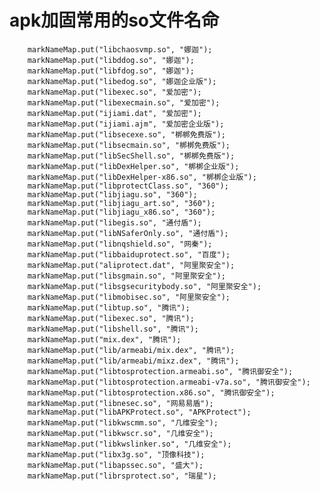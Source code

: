 # apk加固常用的so文件名命

        markNameMap.put("libchaosvmp.so", "娜迦");
        markNameMap.put("libddog.so", "娜迦");
        markNameMap.put("libfdog.so", "娜迦");
        markNameMap.put("libedog.so", "娜迦企业版");
        markNameMap.put("libexec.so", "爱加密");
        markNameMap.put("libexecmain.so", "爱加密");
        markNameMap.put("ijiami.dat", "爱加密");
        markNameMap.put("ijiami.ajm", "爱加密企业版");
        markNameMap.put("libsecexe.so", "梆梆免费版");
        markNameMap.put("libsecmain.so", "梆梆免费版");
        markNameMap.put("libSecShell.so", "梆梆免费版");
        markNameMap.put("libDexHelper.so", "梆梆企业版");
        markNameMap.put("libDexHelper-x86.so", "梆梆企业版");
        markNameMap.put("libprotectClass.so", "360");
        markNameMap.put("libjiagu.so", "360");
        markNameMap.put("libjiagu_art.so", "360");
        markNameMap.put("libjiagu_x86.so", "360");
        markNameMap.put("libegis.so", "通付盾");
        markNameMap.put("libNSaferOnly.so", "通付盾");
        markNameMap.put("libnqshield.so", "网秦");
        markNameMap.put("libbaiduprotect.so", "百度");
        markNameMap.put("aliprotect.dat", "阿里聚安全");
        markNameMap.put("libsgmain.so", "阿里聚安全");
        markNameMap.put("libsgsecuritybody.so", "阿里聚安全");
        markNameMap.put("libmobisec.so", "阿里聚安全");
        markNameMap.put("libtup.so", "腾讯");
        markNameMap.put("libexec.so", "腾讯");
        markNameMap.put("libshell.so", "腾讯");
        markNameMap.put("mix.dex", "腾讯");
        markNameMap.put("lib/armeabi/mix.dex", "腾讯");
        markNameMap.put("lib/armeabi/mixz.dex", "腾讯");
        markNameMap.put("libtosprotection.armeabi.so", "腾讯御安全");
        markNameMap.put("libtosprotection.armeabi-v7a.so", "腾讯御安全");
        markNameMap.put("libtosprotection.x86.so", "腾讯御安全");
        markNameMap.put("libnesec.so", "网易易盾");
        markNameMap.put("libAPKProtect.so", "APKProtect");
        markNameMap.put("libkwscmm.so", "几维安全");
        markNameMap.put("libkwscr.so", "几维安全");
        markNameMap.put("libkwslinker.so", "几维安全");
        markNameMap.put("libx3g.so", "顶像科技");
        markNameMap.put("libapssec.so", "盛大");
        markNameMap.put("librsprotect.so", "瑞星");
